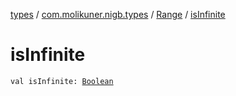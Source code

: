 [types](../../index.md) / [com.molikuner.nigb.types](../index.md) / [Range](index.md) / [isInfinite](./is-infinite.md)

# isInfinite

`val isInfinite: `[`Boolean`](https://kotlinlang.org/api/latest/jvm/stdlib/kotlin/-boolean/index.html)